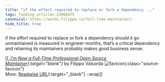 ```yaml
---
title: "if the effort required to replace or fork a dependency ..."
tags: funding articles-23966475
canonical: https://words.filippo.io/full-time-maintainer/
hide_title: true
---
```


if the effort required to replace or fork a dependency should it go unmaintained is measured in engineer-months, that’s a critical dependency and retaining its maintainers probably makes good business sense.


[[<cite>_[I’m Now a Full-Time Professional Open Source Maintainer](https://words.filippo.io/full-time-maintainer/){:target="_blank"}_</cite> by Filippo Valsorda ![favicon](https://s2.googleusercontent.com/s2/favicons?domain=words.filippo.io){:class="source-favicon"}<br>
_More_: [Readwise URL](https://readwise.io/open/468476805){:target="_blank"}
::wrap]]